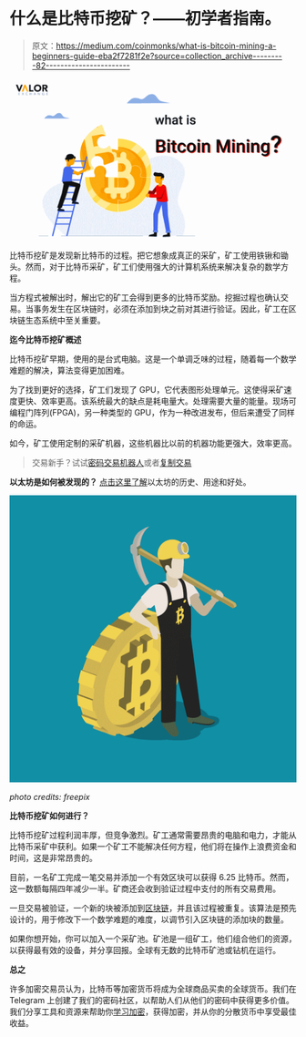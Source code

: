 # 什么是比特币挖矿？——初学者指南。

> 原文：<https://medium.com/coinmonks/what-is-bitcoin-mining-a-beginners-guide-eba2f7281f2e?source=collection_archive---------82----------------------->

![](img/c0bcc7a8b4d64238f8f5a6faff65fbfd.png)

比特币挖矿是发现新比特币的过程。把它想象成真正的采矿，矿工使用铁锹和锄头。然而，对于比特币采矿，矿工们使用强大的计算机系统来解决复杂的数学方程。

当方程式被解出时，解出它的矿工会得到更多的比特币奖励。挖掘过程也确认交易。当事务发生在区块链时，必须在添加到块之前对其进行验证。因此，矿工在区块链生态系统中至关重要。

**迄今比特币挖矿概述**

比特币挖矿早期，使用的是台式电脑。这是一个单调乏味的过程，随着每一个数学难题的解决，算法变得更加困难。

为了找到更好的选择，矿工们发现了 GPU，它代表图形处理单元。这使得采矿速度更快、效率更高。该系统最大的缺点是耗电量大。处理需要大量的能量。现场可编程门阵列(FPGA)，另一种类型的 GPU，作为一种改进发布，但后来遭受了同样的命运。

如今，矿工使用定制的采矿机器，这些机器比以前的机器功能更强大，效率更高。

> 交易新手？试试[密码交易机器人](/coinmonks/crypto-trading-bot-c2ffce8acb2a)或者[复制交易](/coinmonks/top-10-crypto-copy-trading-platforms-for-beginners-d0c37c7d698c)

**以太坊是如何被发现的？** [点击这里了解](https://valorexchange.com/blog/post?slug=ethereum-a-beginners-guide-to-ether-how-it-works-and-why)以太坊的历史、用途和好处。

![](img/5656b3bca28591675c5504dd57107a23.png)

*photo credits: freepix*

**比特币挖矿如何进行？**

比特币挖矿过程利润丰厚，但竞争激烈。矿工通常需要昂贵的电脑和电力，才能从比特币采矿中获利。如果一个矿工不能解决任何方程，他们将在操作上浪费资金和时间，这是非常昂贵的。

目前，一名矿工完成一笔交易并添加一个有效区块可以获得 6.25 比特币。然而，这一数额每隔四年减少一半。矿商还会收到验证过程中支付的所有交易费用。

一旦交易被验证，一个新的块被添加到[区块链](https://valorexchange.com/blog/post?slug=what-are-the-types-of-blockchain-networks)，并且该过程被重复。该算法是预先设计的，用于修改下一个数学难题的难度，以调节引入区块链的添加块的数量。

如果你想开始，你可以加入一个采矿池。矿池是一组矿工，他们组合他们的资源，以获得最有效的设备，并分享回报。全球有无数的比特币矿池或钻机在运行。

**总之**

许多加密交易员认为，比特币等加密货币将成为全球商品买卖的全球货币。我们在 Telegram 上创建了我们的密码社区，以帮助人们从他们的密码中获得更多价值。我们分享工具和资源来帮助你[学习加密](https://valorexchange.com/blog/post?slug=why-was-bitcoin-created)，获得加密，并从你的分散货币中享受最佳收益。
